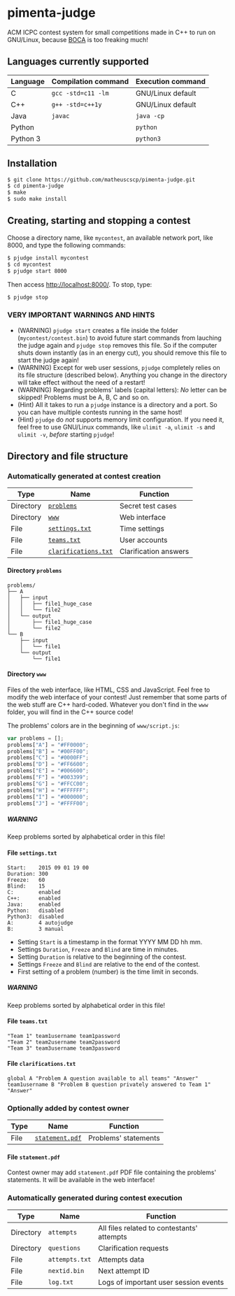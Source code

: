 # pimenta-judge
ACM ICPC contest system for small competitions made in C++ to run on GNU/Linux, because [BOCA](https://github.com/cassiopc/boca) is too freaking much!

## Languages currently supported
| Language | Compilation command | Execution command |
| -------- | ------------------- | ----------------- |
| C        | `gcc -std=c11 -lm`  | GNU/Linux default |
| C++      | `g++ -std=c++1y`    | GNU/Linux default |
| Java     | `javac`             | `java -cp`        |
| Python   |                     | `python`          |
| Python 3 |                     | `python3`         |

## Installation
```bash
$ git clone https://github.com/matheuscscp/pimenta-judge.git
$ cd pimenta-judge
$ make
$ sudo make install
```

## Creating, starting and stopping a contest
Choose a directory name, like `mycontest`, an available network port, like 8000, and type the following commands:
```bash
$ pjudge install mycontest
$ cd mycontest
$ pjudge start 8000
```
Then access [http://localhost:8000/](http://localhost:8000/). To stop, type:
```bash
$ pjudge stop
```

### VERY IMPORTANT WARNINGS AND HINTS
* (WARNING) `pjudge start` creates a file inside the folder (`mycontest/contest.bin`) to avoid future start commands from lauching the judge again and `pjudge stop` removes this file. So if the computer shuts down instantly (as in an energy cut), you should remove this file to start the judge again!
* (WARNING) Except for web user sessions, `pjudge` completely relies on its file structure (described below). Anything you change in the directory will take effect without the need of a restart!
* (WARNING) Regarding problems' labels (capital letters): *No* letter can be skipped! Problems must be A, B, C and so on.
* (Hint) All it takes to run a `pjudge` instance is a directory and a port. So you can have multiple contests running in the same host!
* (Hint) `pjudge` do *not* supports memory limit configuration. If you need it, feel free to use GNU/Linux commands, like `ulimit -a`, `ulimit -s` and `ulimit -v`, *before* starting `pjudge`!

## Directory and file structure

### Automatically generated at contest creation
| Type      | Name                                            | Function              |
| --------- | ----------------------------------------------- | --------------------- |
| Directory | [`problems`](#directory-problems)               | Secret test cases     |
| Directory | [`www`](#directory-www)                         | Web interface         |
| File      | [`settings.txt`](#file-settingstxt)             | Time settings         |
| File      | [`teams.txt`](#file-teamstxt)                   | User accounts         |
| File      | [`clarifications.txt`](#file-clarificationstxt) | Clarification answers |

#### Directory `problems`
```
problems/
├── A
│   ├── input
│   │   ├── file1_huge_case
│   │   └── file2
│   └── output
│       ├── file1_huge_case
│       └── file2
└── B
    ├── input
    │   └── file1
    └── output
        └── file1
```

#### Directory `www`
Files of the web interface, like HTML, CSS and JavaScript. Feel free to modify the web interface of your contest! Just remember that some parts of the web stuff are C++ hard-coded. Whatever you don't find in the `www` folder, you will find in the C++ source code!

The problems' colors are in the beginning of `www/script.js`:
```javascript
var problems = [];
problems["A"] = "#FF0000";
problems["B"] = "#00FF00";
problems["C"] = "#0000FF";
problems["D"] = "#FF6600";
problems["E"] = "#006600";
problems["F"] = "#003399";
problems["G"] = "#FFCC00";
problems["H"] = "#FFFFFF";
problems["I"] = "#000000";
problems["J"] = "#FFFF00";
```
##### WARNING
Keep problems sorted by alphabetical order in this file!

#### File `settings.txt`
```
Start:    2015 09 01 19 00
Duration: 300
Freeze:   60
Blind:    15
C:        enabled
C++:      enabled
Java:     enabled
Python:   disabled
Python3:  disabled
A:        4 autojudge
B:        3 manual
```
* Setting `Start` is a timestamp in the format YYYY MM DD hh mm.
* Settings `Duration`, `Freeze` and `Blind` are time in minutes.
* Setting `Duration` is relative to the beginning of the contest.
* Settings `Freeze` and `Blind` are relative to the end of the contest.
* First setting of a problem (number) is the time limit in seconds.

##### WARNING
Keep problems sorted by alphabetical order in this file!

#### File `teams.txt`
```
"Team 1" team1username team1password
"Team 2" team2username team2password
"Team 3" team3username team3password
```

#### File `clarifications.txt`
```
global A "Problem A question available to all teams" "Answer"
team1username B "Problem B question privately answered to Team 1" "Answer"
```

### Optionally added by contest owner
| Type | Name                                  | Function             |
| ---- | ------------------------------------- | -------------------- |
| File | [`statement.pdf`](#file-statementpdf) | Problems' statements |

#### File `statement.pdf`
Contest owner may add `statement.pdf` PDF file containing the problems' statements. It will be available in the web interface!

### Automatically generated during contest execution
| Type      | Name              | Function                                                |
| --------- | ----------------- | ------------------------------------------------------- |
| Directory | `attempts`        | All files related to contestants' attempts              |
| Directory | `questions`       | Clarification requests                                  |
| File      | `attempts.txt`    | Attempts data                                           |
| File      | `nextid.bin`      | Next attempt ID                                         |
| File      | `log.txt`         | Logs of important user session events                   |
